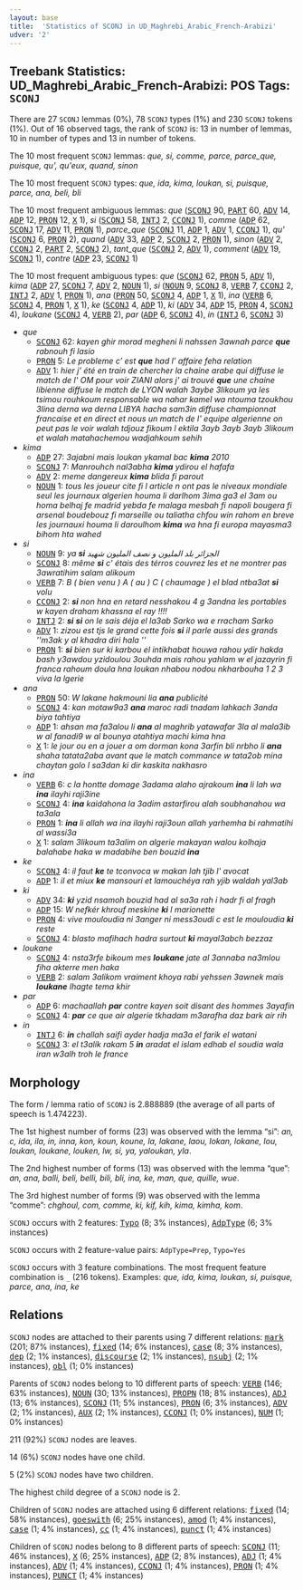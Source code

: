 ```yaml
---
layout: base
title:  'Statistics of SCONJ in UD_Maghrebi_Arabic_French-Arabizi'
udver: '2'
---
```


## Treebank Statistics: UD_Maghrebi_Arabic_French-Arabizi: POS Tags: `SCONJ`

There are 27 `SCONJ` lemmas (0%), 78 `SCONJ` types (1%) and 230 `SCONJ` tokens (1%).
Out of 16 observed tags, the rank of `SCONJ` is: 13 in number of lemmas, 10 in number of types and 13 in number of tokens.

The 10 most frequent `SCONJ` lemmas: <em>que, si, comme, parce, parce_que, puisque, qu', qu'eux, quand, sinon</em>

The 10 most frequent `SCONJ` types:  <em>que, ida, kima, loukan, si, puisque, parce, ana, beli, bli</em>

The 10 most frequent ambiguous lemmas: <em>que</em> (<tt><a href="qaf_arabizi-pos-SCONJ.html">SCONJ</a></tt> 90, <tt><a href="qaf_arabizi-pos-PART.html">PART</a></tt> 60, <tt><a href="qaf_arabizi-pos-ADV.html">ADV</a></tt> 14, <tt><a href="qaf_arabizi-pos-ADP.html">ADP</a></tt> 12, <tt><a href="qaf_arabizi-pos-PRON.html">PRON</a></tt> 12, <tt><a href="qaf_arabizi-pos-X.html">X</a></tt> 1), <em>si</em> (<tt><a href="qaf_arabizi-pos-SCONJ.html">SCONJ</a></tt> 58, <tt><a href="qaf_arabizi-pos-INTJ.html">INTJ</a></tt> 2, <tt><a href="qaf_arabizi-pos-CCONJ.html">CCONJ</a></tt> 1), <em>comme</em> (<tt><a href="qaf_arabizi-pos-ADP.html">ADP</a></tt> 62, <tt><a href="qaf_arabizi-pos-SCONJ.html">SCONJ</a></tt> 17, <tt><a href="qaf_arabizi-pos-ADV.html">ADV</a></tt> 11, <tt><a href="qaf_arabizi-pos-PRON.html">PRON</a></tt> 1), <em>parce_que</em> (<tt><a href="qaf_arabizi-pos-SCONJ.html">SCONJ</a></tt> 11, <tt><a href="qaf_arabizi-pos-ADP.html">ADP</a></tt> 1, <tt><a href="qaf_arabizi-pos-ADV.html">ADV</a></tt> 1, <tt><a href="qaf_arabizi-pos-CCONJ.html">CCONJ</a></tt> 1), <em>qu'</em> (<tt><a href="qaf_arabizi-pos-SCONJ.html">SCONJ</a></tt> 6, <tt><a href="qaf_arabizi-pos-PRON.html">PRON</a></tt> 2), <em>quand</em> (<tt><a href="qaf_arabizi-pos-ADV.html">ADV</a></tt> 33, <tt><a href="qaf_arabizi-pos-ADP.html">ADP</a></tt> 2, <tt><a href="qaf_arabizi-pos-SCONJ.html">SCONJ</a></tt> 2, <tt><a href="qaf_arabizi-pos-PRON.html">PRON</a></tt> 1), <em>sinon</em> (<tt><a href="qaf_arabizi-pos-ADV.html">ADV</a></tt> 2, <tt><a href="qaf_arabizi-pos-CCONJ.html">CCONJ</a></tt> 2, <tt><a href="qaf_arabizi-pos-PART.html">PART</a></tt> 2, <tt><a href="qaf_arabizi-pos-SCONJ.html">SCONJ</a></tt> 2), <em>tant_que</em> (<tt><a href="qaf_arabizi-pos-SCONJ.html">SCONJ</a></tt> 2, <tt><a href="qaf_arabizi-pos-ADV.html">ADV</a></tt> 1), <em>comment</em> (<tt><a href="qaf_arabizi-pos-ADV.html">ADV</a></tt> 19, <tt><a href="qaf_arabizi-pos-SCONJ.html">SCONJ</a></tt> 1), <em>contre</em> (<tt><a href="qaf_arabizi-pos-ADP.html">ADP</a></tt> 23, <tt><a href="qaf_arabizi-pos-SCONJ.html">SCONJ</a></tt> 1)

The 10 most frequent ambiguous types:  <em>que</em> (<tt><a href="qaf_arabizi-pos-SCONJ.html">SCONJ</a></tt> 62, <tt><a href="qaf_arabizi-pos-PRON.html">PRON</a></tt> 5, <tt><a href="qaf_arabizi-pos-ADV.html">ADV</a></tt> 1), <em>kima</em> (<tt><a href="qaf_arabizi-pos-ADP.html">ADP</a></tt> 27, <tt><a href="qaf_arabizi-pos-SCONJ.html">SCONJ</a></tt> 7, <tt><a href="qaf_arabizi-pos-ADV.html">ADV</a></tt> 2, <tt><a href="qaf_arabizi-pos-NOUN.html">NOUN</a></tt> 1), <em>si</em> (<tt><a href="qaf_arabizi-pos-NOUN.html">NOUN</a></tt> 9, <tt><a href="qaf_arabizi-pos-SCONJ.html">SCONJ</a></tt> 8, <tt><a href="qaf_arabizi-pos-VERB.html">VERB</a></tt> 7, <tt><a href="qaf_arabizi-pos-CCONJ.html">CCONJ</a></tt> 2, <tt><a href="qaf_arabizi-pos-INTJ.html">INTJ</a></tt> 2, <tt><a href="qaf_arabizi-pos-ADV.html">ADV</a></tt> 1, <tt><a href="qaf_arabizi-pos-PRON.html">PRON</a></tt> 1), <em>ana</em> (<tt><a href="qaf_arabizi-pos-PRON.html">PRON</a></tt> 50, <tt><a href="qaf_arabizi-pos-SCONJ.html">SCONJ</a></tt> 4, <tt><a href="qaf_arabizi-pos-ADP.html">ADP</a></tt> 1, <tt><a href="qaf_arabizi-pos-X.html">X</a></tt> 1), <em>ina</em> (<tt><a href="qaf_arabizi-pos-VERB.html">VERB</a></tt> 6, <tt><a href="qaf_arabizi-pos-SCONJ.html">SCONJ</a></tt> 4, <tt><a href="qaf_arabizi-pos-PRON.html">PRON</a></tt> 1, <tt><a href="qaf_arabizi-pos-X.html">X</a></tt> 1), <em>ke</em> (<tt><a href="qaf_arabizi-pos-SCONJ.html">SCONJ</a></tt> 4, <tt><a href="qaf_arabizi-pos-ADP.html">ADP</a></tt> 1), <em>ki</em> (<tt><a href="qaf_arabizi-pos-ADV.html">ADV</a></tt> 34, <tt><a href="qaf_arabizi-pos-ADP.html">ADP</a></tt> 15, <tt><a href="qaf_arabizi-pos-PRON.html">PRON</a></tt> 4, <tt><a href="qaf_arabizi-pos-SCONJ.html">SCONJ</a></tt> 4), <em>loukane</em> (<tt><a href="qaf_arabizi-pos-SCONJ.html">SCONJ</a></tt> 4, <tt><a href="qaf_arabizi-pos-VERB.html">VERB</a></tt> 2), <em>par</em> (<tt><a href="qaf_arabizi-pos-ADP.html">ADP</a></tt> 6, <tt><a href="qaf_arabizi-pos-SCONJ.html">SCONJ</a></tt> 4), <em>in</em> (<tt><a href="qaf_arabizi-pos-INTJ.html">INTJ</a></tt> 6, <tt><a href="qaf_arabizi-pos-SCONJ.html">SCONJ</a></tt> 3)


* <em>que</em>
  * <tt><a href="qaf_arabizi-pos-SCONJ.html">SCONJ</a></tt> 62: <em>kayen ghir morad megheni li nahssen 3awnah parce <b>que</b> rabnouh fi lasio</em>
  * <tt><a href="qaf_arabizi-pos-PRON.html">PRON</a></tt> 5: <em>Le probleme c’ est <b>que</b> had l’ affaire feha relation</em>
  * <tt><a href="qaf_arabizi-pos-ADV.html">ADV</a></tt> 1: <em>hier j' été en train de chercher la chaine arabe qui diffuse le match de l' OM pour voir ZIANI alors j' ai trouvé <b>que</b> une chaine libienne diffuse le match de LYON walah 3aybe 3likoum ya les tsimou rouhkoum responsable wa nahar kamel wa ntouma tzoukhou 3lina derna wa derna LIBYA hacha sam3in diffuse championnat francaise et en direct et nous un match de l' equipe algerienne on peut pas le voir walah tdjouz fikoum l ektila 3ayb 3ayb 3ayb 3likoum et walah matahachemou wadjahkoum sehih</em>
* <em>kima</em>
  * <tt><a href="qaf_arabizi-pos-ADP.html">ADP</a></tt> 27: <em>3ajabni mais loukan ykamal bac <b>kima</b> 2010</em>
  * <tt><a href="qaf_arabizi-pos-SCONJ.html">SCONJ</a></tt> 7: <em>Manrouhch nal3abha <b>kima</b> ydirou el hafafa</em>
  * <tt><a href="qaf_arabizi-pos-ADV.html">ADV</a></tt> 2: <em>meme dangereux <b>kima</b> blida fi parout</em>
  * <tt><a href="qaf_arabizi-pos-NOUN.html">NOUN</a></tt> 1: <em>tous les joueur cite fi l article n ont pas le niveaux mondiale seul les journaux algerien houma li darlhom 3ima ga3 el 3am ou homa belhaj fe madrid yebda fe malaga mesbah fi napoli bougera fi arsenal boudebouz fi marseille ou taliatha chfou win rahom en breve les journauxi houma li daroulhom <b>kima</b> wa hna fi europa mayasma3 bihom hta wahed</em>
* <em>si</em>
  * <tt><a href="qaf_arabizi-pos-NOUN.html">NOUN</a></tt> 9: <em>ya <b>si</b> الجزائر بلد المليون و نصف المليون شهيد</em>
  * <tt><a href="qaf_arabizi-pos-SCONJ.html">SCONJ</a></tt> 8: <em>même <b>si</b> c' étais des térros couvrez les et ne montrer pas 3awratihim salam alikoum</em>
  * <tt><a href="qaf_arabizi-pos-VERB.html">VERB</a></tt> 7: <em>B ( bien venu ) A ( au ) C ( chaumage ) el blad ntba3at <b>si</b> volu</em>
  * <tt><a href="qaf_arabizi-pos-CCONJ.html">CCONJ</a></tt> 2: <em><b>si</b> non hna en retard nesshakou 4 g 3andna les portables w kayen draham khassna el ray !!!!</em>
  * <tt><a href="qaf_arabizi-pos-INTJ.html">INTJ</a></tt> 2: <em><b>si</b> <b>si</b> on le sais déja el la3ab Sarko wa e rracham Sarko</em>
  * <tt><a href="qaf_arabizi-pos-ADV.html">ADV</a></tt> 1: <em>zizou est tjs le grand cette fois <b>si</b> il parle aussi des grands ''m3ak y al khadra diri hala ''</em>
  * <tt><a href="qaf_arabizi-pos-PRON.html">PRON</a></tt> 1: <em><b>si</b> bien sur ki karbou el intikhabat houwa rahou ydir hakda bash y3awdou yzidoulou 3ouhda mais rahou yahlam w el jazayrin fi franca rahoum doula hna loukan nhabou nodou nkharbouha 1 2 3 viva la lgerie</em>
* <em>ana</em>
  * <tt><a href="qaf_arabizi-pos-PRON.html">PRON</a></tt> 50: <em>W lakane hakmouni lia <b>ana</b> publicité</em>
  * <tt><a href="qaf_arabizi-pos-SCONJ.html">SCONJ</a></tt> 4: <em>kan motaw9a3 <b>ana</b> maroc radi tnadam lahkach 3anda biya tahtiya</em>
  * <tt><a href="qaf_arabizi-pos-ADP.html">ADP</a></tt> 1: <em>ahsan ma fa3alou li <b>ana</b> al maghrib yatawafar 3la al mala3ib w al fanadi9 w al bounya atahtiya machi kima hna</em>
  * <tt><a href="qaf_arabizi-pos-X.html">X</a></tt> 1: <em>le jour ou en a jouer a om dorman kona 3arfin bli nrbho li <b>ana</b> shaha tatata2aba avant que le match commance w tata2ob mina chaytan golo l sa3dan ki dir kaskita nakhasro</em>
* <em>ina</em>
  * <tt><a href="qaf_arabizi-pos-VERB.html">VERB</a></tt> 6: <em>c la hontte domage 3adama alaho ajrakoum <b>ina</b> li lah wa <b>ina</b> ilayhi raji3ine</em>
  * <tt><a href="qaf_arabizi-pos-SCONJ.html">SCONJ</a></tt> 4: <em><b>ina</b> kaidahona la 3adim astarfirou alah soubhanahou wa ta3ala</em>
  * <tt><a href="qaf_arabizi-pos-PRON.html">PRON</a></tt> 1: <em><b>ina</b> li allah wa ina ilayhi raji3oun allah yarhemha bi rahmatihi al wassi3a</em>
  * <tt><a href="qaf_arabizi-pos-X.html">X</a></tt> 1: <em>salam 3likoum ta3alim on algerie makayan walou kolhaja balahabe haka w madabihe ben bouzid <b>ina</b></em>
* <em>ke</em>
  * <tt><a href="qaf_arabizi-pos-SCONJ.html">SCONJ</a></tt> 4: <em>il faut <b>ke</b> te tconvoca w makan lah tjib l' avocat</em>
  * <tt><a href="qaf_arabizi-pos-ADP.html">ADP</a></tt> 1: <em>il et miux <b>ke</b> mansouri et lamouchéya rah yjib waldah yal3ab</em>
* <em>ki</em>
  * <tt><a href="qaf_arabizi-pos-ADV.html">ADV</a></tt> 34: <em><b>ki</b> yzid nsamoh bouzid had al sa3a rah i hadr fi al fragh</em>
  * <tt><a href="qaf_arabizi-pos-ADP.html">ADP</a></tt> 15: <em>W nefkér khrouf meskine <b>ki</b> l marionette</em>
  * <tt><a href="qaf_arabizi-pos-PRON.html">PRON</a></tt> 4: <em>vive mouloudia ni 3anger ni mess3oudi c est le mouloudia <b>ki</b> reste</em>
  * <tt><a href="qaf_arabizi-pos-SCONJ.html">SCONJ</a></tt> 4: <em>blasto mafihach hadra surtout <b>ki</b> mayal3abch bezzaz</em>
* <em>loukane</em>
  * <tt><a href="qaf_arabizi-pos-SCONJ.html">SCONJ</a></tt> 4: <em>nsta3rfe bikoum mes <b>loukane</b> jate al 3annaba na3mlou fiha akterre men haka</em>
  * <tt><a href="qaf_arabizi-pos-VERB.html">VERB</a></tt> 2: <em>salam 3alikom vraiment khoya rabi yehssen 3awnek mais <b>loukane</b> lhagte tema khir</em>
* <em>par</em>
  * <tt><a href="qaf_arabizi-pos-ADP.html">ADP</a></tt> 6: <em>machaallah <b>par</b> contre kayen soit disant des hommes 3ayafin</em>
  * <tt><a href="qaf_arabizi-pos-SCONJ.html">SCONJ</a></tt> 4: <em><b>par</b> ce que air algerie tkhadam m3arafha daz bark air rih</em>
* <em>in</em>
  * <tt><a href="qaf_arabizi-pos-INTJ.html">INTJ</a></tt> 6: <em><b>in</b> challah saifi ayder hadja ma3a el farik el watani</em>
  * <tt><a href="qaf_arabizi-pos-SCONJ.html">SCONJ</a></tt> 3: <em>el t3alik rakam 5 <b>in</b> aradat el islam edhab el soudia wala iran w3alh troh le france</em>

## Morphology

The form / lemma ratio of `SCONJ` is 2.888889 (the average of all parts of speech is 1.474223).

The 1st highest number of forms (23) was observed with the lemma “si”: <em>an, c, ida, ila, in, inna, kon, koun, koune, la, lakane, laou, lokan, lokane, lou, loukan, loukane, louken, lw, si, ya, yaloukan, yla</em>.

The 2nd highest number of forms (13) was observed with the lemma “que”: <em>an, ana, balli, beli, belli, bili, bli, ina, ke, man, que, quille, wue</em>.

The 3rd highest number of forms (9) was observed with the lemma “comme”: <em>chghoul, com, comme, ki, kif, kih, kima, kimha, kom</em>.

`SCONJ` occurs with 2 features: <tt><a href="qaf_arabizi-feat-Typo.html">Typo</a></tt> (8; 3% instances), <tt><a href="qaf_arabizi-feat-AdpType.html">AdpType</a></tt> (6; 3% instances)

`SCONJ` occurs with 2 feature-value pairs: `AdpType=Prep`, `Typo=Yes`

`SCONJ` occurs with 3 feature combinations.
The most frequent feature combination is `_` (216 tokens).
Examples: <em>que, ida, kima, loukan, si, puisque, parce, ana, ina, ke</em>


## Relations

`SCONJ` nodes are attached to their parents using 7 different relations: <tt><a href="qaf_arabizi-dep-mark.html">mark</a></tt> (201; 87% instances), <tt><a href="qaf_arabizi-dep-fixed.html">fixed</a></tt> (14; 6% instances), <tt><a href="qaf_arabizi-dep-case.html">case</a></tt> (8; 3% instances), <tt><a href="qaf_arabizi-dep-dep.html">dep</a></tt> (2; 1% instances), <tt><a href="qaf_arabizi-dep-discourse.html">discourse</a></tt> (2; 1% instances), <tt><a href="qaf_arabizi-dep-nsubj.html">nsubj</a></tt> (2; 1% instances), <tt><a href="qaf_arabizi-dep-obl.html">obl</a></tt> (1; 0% instances)

Parents of `SCONJ` nodes belong to 10 different parts of speech: <tt><a href="qaf_arabizi-pos-VERB.html">VERB</a></tt> (146; 63% instances), <tt><a href="qaf_arabizi-pos-NOUN.html">NOUN</a></tt> (30; 13% instances), <tt><a href="qaf_arabizi-pos-PROPN.html">PROPN</a></tt> (18; 8% instances), <tt><a href="qaf_arabizi-pos-ADJ.html">ADJ</a></tt> (13; 6% instances), <tt><a href="qaf_arabizi-pos-SCONJ.html">SCONJ</a></tt> (11; 5% instances), <tt><a href="qaf_arabizi-pos-PRON.html">PRON</a></tt> (6; 3% instances), <tt><a href="qaf_arabizi-pos-ADV.html">ADV</a></tt> (2; 1% instances), <tt><a href="qaf_arabizi-pos-AUX.html">AUX</a></tt> (2; 1% instances), <tt><a href="qaf_arabizi-pos-CCONJ.html">CCONJ</a></tt> (1; 0% instances), <tt><a href="qaf_arabizi-pos-NUM.html">NUM</a></tt> (1; 0% instances)

211 (92%) `SCONJ` nodes are leaves.

14 (6%) `SCONJ` nodes have one child.

5 (2%) `SCONJ` nodes have two children.

The highest child degree of a `SCONJ` node is 2.

Children of `SCONJ` nodes are attached using 6 different relations: <tt><a href="qaf_arabizi-dep-fixed.html">fixed</a></tt> (14; 58% instances), <tt><a href="qaf_arabizi-dep-goeswith.html">goeswith</a></tt> (6; 25% instances), <tt><a href="qaf_arabizi-dep-amod.html">amod</a></tt> (1; 4% instances), <tt><a href="qaf_arabizi-dep-case.html">case</a></tt> (1; 4% instances), <tt><a href="qaf_arabizi-dep-cc.html">cc</a></tt> (1; 4% instances), <tt><a href="qaf_arabizi-dep-punct.html">punct</a></tt> (1; 4% instances)

Children of `SCONJ` nodes belong to 8 different parts of speech: <tt><a href="qaf_arabizi-pos-SCONJ.html">SCONJ</a></tt> (11; 46% instances), <tt><a href="qaf_arabizi-pos-X.html">X</a></tt> (6; 25% instances), <tt><a href="qaf_arabizi-pos-ADP.html">ADP</a></tt> (2; 8% instances), <tt><a href="qaf_arabizi-pos-ADJ.html">ADJ</a></tt> (1; 4% instances), <tt><a href="qaf_arabizi-pos-ADV.html">ADV</a></tt> (1; 4% instances), <tt><a href="qaf_arabizi-pos-CCONJ.html">CCONJ</a></tt> (1; 4% instances), <tt><a href="qaf_arabizi-pos-PRON.html">PRON</a></tt> (1; 4% instances), <tt><a href="qaf_arabizi-pos-PUNCT.html">PUNCT</a></tt> (1; 4% instances)

